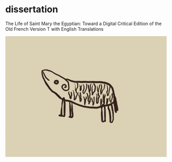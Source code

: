 # dissertation

The Life of Saint Mary the Egyptian: Toward a Digital Critical Edition of the Old French Version T with English Translations

![shesasheep](https://github.com/leeloren/dissertation/blob/main/images/shesasheep.jpeg)
